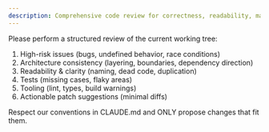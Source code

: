 ```yaml
---
description: Comprehensive code review for correctness, readability, maintainability, and test coverage
---
```

Please perform a structured review of the current working tree:

1) High-risk issues (bugs, undefined behavior, race conditions)
2) Architecture consistency (layering, boundaries, dependency direction)
3) Readability & clarity (naming, dead code, duplication)
4) Tests (missing cases, flaky areas)
5) Tooling (lint, types, build warnings)
6) Actionable patch suggestions (minimal diffs)

Respect our conventions in CLAUDE.md and ONLY propose changes that fit them.
